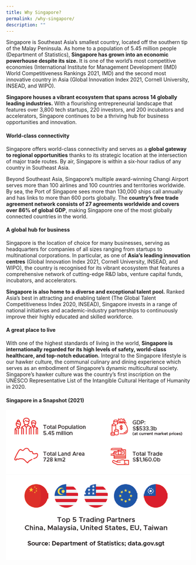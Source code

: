 ```yaml
---
title: Why Singapore?
permalink: /why-singapore/
description: ""
---
```

Singapore is Southeast Asia’s smallest country, located off the southern tip of the Malay Peninsula. As home to a population of 5.45 million people (Department of Statistics), **Singapore has grown into an economic powerhouse despite its size.** It is one of the world’s most competitive economies (International Institute for Management Development (IMD) World Competitiveness Rankings 2021, IMD) and the second most innovative country in Asia (Global Innovation Index 2021, Cornell University, INSEAD, and WIPO).

**Singapore houses a vibrant ecosystem that spans across 14 globally leading industries.** With a flourishing entrepreneurial landscape that features over 3,800 tech startups, 220 investors, and 200 incubators and accelerators, Singapore continues to be a thriving hub for business opportunities and innovation.

#### World-class connectivity

Singapore offers world-class connectivity and serves as a **global gateway to regional opportunities** thanks to its strategic location at the intersection of major trade routes. By air, Singapore is within a six-hour radius of any country in Southeast Asia.

Beyond Southeast Asia, Singapore’s multiple award-winning Changi Airport serves more than 100 airlines and 100 countries and territories worldwide. By sea, the Port of Singapore sees more than 130,000 ships call annually and has links to more than 600 ports globally. The **country’s free trade agreement network consists of 27 agreements worldwide and covers over 86% of global GDP**, making Singapore one of the most globally connected countries in the world.

#### A global hub for business

Singapore is the location of choice for many businesses, serving as headquarters for companies of all sizes ranging from startups to multinational corporations. In particular, as one of **Asia’s leading innovation centres** (Global Innovation Index 2021, Cornell University, INSEAD, and WIPO), the country is recognised for its vibrant ecosystem that features a comprehensive network of cutting-edge R&D labs, venture capital funds, incubators, and accelerators.

**Singapore is also home to a diverse and exceptional talent pool.** Ranked Asia’s best in attracting and enabling talent (The Global Talent Competitiveness Index 2020, INSEAD), Singapore invests in a range of national initiatives and academic-industry partnerships to continuously improve their highly educated and skilled workforce.

#### A great place to live

With one of the highest standards of living in the world, **Singapore is internationally regarded for its high levels of safety, world-class healthcare, and top-notch education.** Integral to the Singapore lifestyle is our hawker culture, the communal culinary and dining experience which serves as an embodiment of Singapore’s dynamic multicultural society. Singapore’s hawker culture was the country’s first inscription on the UNESCO Representative List of the Intangible Cultural Heritage of Humanity in 2020.

#### Singapore in a Snapshot (2021)
![](/images/singapore-stat-1.png)
![](/images/singapore-stat-2.png)